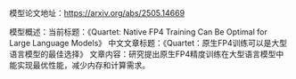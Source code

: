 模型论文地址：https://arxiv.org/abs/2505.14669

模型概述：当前标题：《Quartet: Native FP4 Training Can Be Optimal for Large Language Models》
中文文章标题：《Quartet：原生FP4训练可以是大型语言模型的最佳选择》
文章内容：研究提出原生FP4精度训练在大型语言模型中能实现最优性能，减少内存和计算需求。
